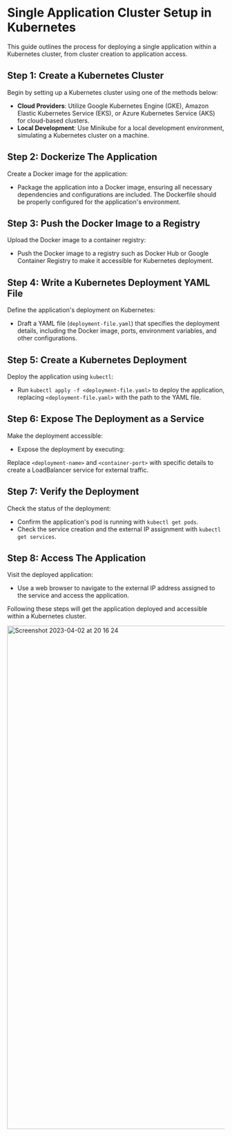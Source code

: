 # Single Application Cluster Setup in Kubernetes

This guide outlines the process for deploying a single application within a Kubernetes cluster, from cluster creation to application access.

## Step 1: Create a Kubernetes Cluster

Begin by setting up a Kubernetes cluster using one of the methods below:

- **Cloud Providers**: Utilize Google Kubernetes Engine (GKE), Amazon Elastic Kubernetes Service (EKS), or Azure Kubernetes Service (AKS) for cloud-based clusters.
- **Local Development**: Use Minikube for a local development environment, simulating a Kubernetes cluster on a machine.

## Step 2: Dockerize The Application

Create a Docker image for the application:

- Package the application into a Docker image, ensuring all necessary dependencies and configurations are included. The Dockerfile should be properly configured for the application's environment.

## Step 3: Push the Docker Image to a Registry

Upload the Docker image to a container registry:

- Push the Docker image to a registry such as Docker Hub or Google Container Registry to make it accessible for Kubernetes deployment.

## Step 4: Write a Kubernetes Deployment YAML File

Define the application's deployment on Kubernetes:

- Draft a YAML file (`deployment-file.yaml`) that specifies the deployment details, including the Docker image, ports, environment variables, and other configurations.

## Step 5: Create a Kubernetes Deployment

Deploy the application using `kubectl`:

- Run `kubectl apply -f <deployment-file.yaml>` to deploy the application, replacing `<deployment-file.yaml>` with the path to the YAML file.

## Step 6: Expose The Deployment as a Service

Make the deployment accessible:

- Expose the deployment by executing:

Replace `<deployment-name>` and `<container-port>` with specific details to create a LoadBalancer service for external traffic.

## Step 7: Verify the Deployment

Check the status of the deployment:

- Confirm the application's pod is running with `kubectl get pods`.
- Check the service creation and the external IP assignment with `kubectl get services`.

## Step 8: Access The Application

Visit the deployed application:

- Use a web browser to navigate to the external IP address assigned to the service and access the application.

Following these steps will get the application deployed and accessible within a Kubernetes cluster.


<img width="1164" alt="Screenshot 2023-04-02 at 20 16 24" src="https://user-images.githubusercontent.com/73405591/229371245-1692b2ac-d4c5-456b-b983-6fa1bfd115ab.png">
